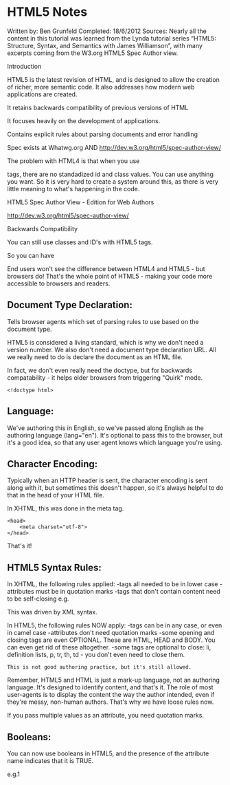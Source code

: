 # HTML5 Notes

Written by: Ben Grunfeld
Completed: 18/6/2012
Sources: Nearly all the content in this tutorial was learned from the Lynda tutorial series “HTML5: Structure, Syntax, and Semantics with James Williamson”, with many excerpts coming from the W3.org HTML5 Spec Author view.


Introduction

HTML5 is the latest revision of HTML, and is designed to allow the creation of richer, more semantic code. It also addresses how modern web applications are created.

It retains backwards compatibility of previous versions of HTML

It focuses heavily on the development of applications.

Contains explicit rules about parsing documents and error handling

Spec exists at Whatwg.org AND http://dev.w3.org/html5/spec-author-view/

The problem with HTML4 is that when you use <div id=""> tags, there are no standadized id and class values. You can use anything you want. 
So it is very hard to create a system around this, as there is very little meaning to what's happening in the code.



HTML5 Spec Author View - Edition for Web Authors

http://dev.w3.org/html5/spec-author-view/


Backwards Compatibility

You can still use classes and ID's with HTML5 tags.

So you can have <article id="news">

End users won't see the difference between HTML4 and HTML5 - but browsers do!
That's the whole point of HTML5 - making your code more accessible to browsers and readers.


Document Type Declaration:
--------------------------
Tells browser agents which set of parsing rules to use based on the document type.

HTML5 is considered a living standard, which is why we don't need a version number. We also don't need a document type declaration URL.
All we really need to do is declare the document as an HTML file.

In fact, we don't even really need the doctype, but for backwards compatability - it helps older browsers from triggering "Quirk" mode.

	<!doctype html>

	
Language:
---------
<html lang="en">

We've authoring this in English, so we've passed along English as the authoring language (lang="en"). It's optional to pass this to the browser, but it's a good idea, so that any user agent knows which language you're using.


Character Encoding:
-------------------
Typically when an HTTP header is sent, the character encoding is sent along with it, but sometimes this doesn't happen, so it's always helpful to do that in the head of your HTML file.

In XHTML, this was done in the meta tag. 

	<head>
		<meta charset="utf-8">
	</head>

That's it!


HTML5 Syntax Rules:
-------------------

In XHTML, the following rules applied:
	-tags all needed to be in lower case
	-attributes must be in quotation marks
	-tags that don't contain content need to be self-closing e.g. <br />

This was driven by XML syntax.

In HTML5, the following rules NOW apply:
	-tags can be in any case, or even in camel case
	-attributes don't need quotation marks
	-some opening and closing tags are even OPTIONAL. These are HTML, HEAD and BODY. You can even get rid of these altogether.
	-some tags are optional to close: li, definition lists, p, tr, th, td - you don't even need to close them.

	This is not good authoring practice, but it's still allowed.

Remember, HTML5 and HTML is just a mark-up language, not an authoring language. It's designed to identify content, and that's it. The role of most user-agents is to display the content the way the author intended, even if they're messy, non-human authors. That's why we have loose rules now.

If you pass multiple values as an attribute, you need quotation marks. 

Booleans:
---------
You can now use booleans in HTML5, and the presence of the attribute name indicates that it is TRUE.

e.g.1 
<div id="bar" hidden="hidden">
uses the new hidden attribute in HTML5


e.g.2
<div id="bar" hidden>
just the presence of the attribute confirms that the attribute is TRUE


Links and Mime Types:
---------------------
In <link>, we don't need to use type="text/css"

In <script>, javascript is assumed, so we don't need to use type="text/javascript". Although, if you're using any other type of scripting language, you need to pass the type value.

Void Tags:
----------
Some tags in HTML are considered void - meaning they can never contain any content.
e.g. <meta />, <link />, <br />

In HTML5, you don't need to self-close a tag.
e.g. <meta>, <link>, <br>

e.g. 
<link rel="stylesheet" href="theme.css">

HTML5 STRUCTURAL ELEMENTS:
==========================

HTML5 has a whole new set of Content Models

In http://dev.w3.org/html5/spec-author-view/, if you go into a particular element, like the Header element:
	Categories: tell you what type of content model it is.
	Context in which this element can be used: tells you where you can use the tag
	Content model: tells you what can go in this tag
	Note: tells you what the element is intended to be used for
	

The Header Element:
-------------------
Headers can't contain headers or footers

Note: A header element is intended to usually contain the section's heading (an h1–h6 element or an hgroup element), but this is not required. The header element can also be used to wrap a section's table of contents, a search form, or any relevant logos.

Note: The Header element is not Sectioning Content

You can use the Header element as many times as you need in your document. It's not just a single use tag.



The Nav Element:
----------------
The nav element allows you to group and identify site navigation.

The nav element represents a section of a page that links to other pages or to parts within the page: a section with navigation links.

Not all groups of links on a page need to be in a nav element — the element is primarily intended for sections that consist of major navigation blocks. In particular, it is common for footers to have a short list of links to various pages of a site, such as the terms of service, the home page, and a copyright page. The footer element alone is sufficient for such cases; while a nav element can be used in such cases, it is usually unnecessary.

User agents (such as screen readers) that are targeted at users who can benefit from navigation information being omitted in the initial rendering, or who can benefit from navigation information being immediately available, can use this element as a way to determine what content on the page to initially skip and/or provide on request.

A nav element can contain more than just links. Can contain <h1-5> tags, <ul>, <li> and others.




The Section Element:
--------------------
Categories: Flow content.
			Sectioning content.
			Palpable content.

Contexts in which this element can be used: Where flow content is expected.
Content model: Flow content.
Content attributes: Global attributes
----

Main Explanation: The Section Element represents a THEMANTIC GROUPING OF CONTENT.

Note: The section element represents a generic section of a document or application. A section, in this context, is a thematic grouping of content, typically with a heading.

Examples of sections would be chapters, the various tabbed pages in a tabbed dialog box, or the numbered sections of a thesis. A Web site's home page could be split into sections for an introduction, news items, and contact information.

IMPORTANT: Authors are encouraged to use the <article> element instead of the section element when it would make sense to syndicate the contents of the element.

The section element is not a generic container element. When an element is needed only for styling purposes or as a convenience for scripting, authors are encouraged to use the div element instead. A general rule is that the section element is appropriate only if the element's contents would be listed explicitly in the document's outline.

You can have articles inside of sections, sections inside of articles, sections inside of sections.


The Article Element:
--------------------
Categories: Flow content.
			Sectioning content.
			Palpable content.
			
Contexts in which this element can be used: Where flow content is expected.
Content model:Flow content.
Content attributes: Global attributes
----

The article element represents a self-contained composition in a document, page, application, or site and that is, in principle, independently distributable or reusable, e.g. in syndication. This could be a forum post, a magazine or newspaper article, a blog entry, a user-submitted comment, an interactive widget or gadget, or any other independent item of content.

When article elements are nested, the inner article elements represent articles that are in principle related to the contents of the outer article. For instance, a blog entry on a site that accepts user-submitted comments could represent the comments as article elements nested within the article element for the blog entry.

Author information associated with an article element (q.v. the address element) does not apply to nested article elements.

When used specifically with content to be redistributed in syndication, the article element is similar in purpose to the entry element in Atom. [ATOM]


The Aside Element:
------------------
Categories: Flow content.
			Sectioning content.
			Palpable content.
			
Contexts in which this element can be used: Where flow content is expected.
Content model: Flow content.
Content attributes: Global attributes
----

The aside element represents a section of a page that consists of content that is tangentially related to the content around the aside element, and which could be considered separate from that content. Such sections are often represented as sidebars in printed typography.

The element can be used for typographical effects like pull quotes or sidebars, for advertising, for groups of nav elements, and for other content that is considered separate from the main content of the page.

It's not appropriate to use the aside element just for parentheticals, since those are part of the main flow of the document.

IMPORTANT: The placement of the <aside> element dramatically affects it's meaning, so if you use it directly on the <body> element, then it's content should related directly to the entire page. It's designed to contain content that's directly related to the content surrounding it.


The Footer Element:
-------------------
Categories: Flow content.
			Palpable content.

Contexts in which this element can be used: Where flow content is expected.
Content model: Flow content, but with no header or footer element descendants.
Content attributes: Global attributes
----

The footer element represents a footer for its nearest ancestor sectioning content or sectioning root element. A footer typically contains information about its section such as who wrote it, links to related documents, copyright data, and the like.

When the footer element contains entire sections, they represent appendices, indexes, long colophons, verbose license agreements, and other such content.

Contact information for the author or editor of a section belongs in an address element, possibly itself inside a footer. Bylines and other information that could be suitable for both a header or a footer can be placed in either (or neither). The primary purpose of these elements is merely to help the author write self-explanatory markup that is easy to maintain and style; they are not intended to impose specific structures on authors.

Footers don't necessarily have to appear at the end of a section, though they usually do.

When the nearest ancestor sectioning content or sectioning root element is the body element, then it applies to the whole page.

The footer element is not sectioning content; it doesn't introduce a new section.


CONTENT MODELS:
===============

Each element in HTML falls into zero or more categories that group elements with similar characteristics together. The following broad categories are used in this specification:

Metadata content: is content that sets up the presentation or behavior of the rest of the content, or that sets up the relationship of the document with other documents, or that conveys other "out of band" information.
e.g. <link>, <meta>, <title>, <script>

Flow content: Most elements that are used in the body of documents and applications are categorized as flow content.

a abbr address area (if it is a descendant of a map element) article aside audio b bdi bdo blockquote br button canvas cite code command datalist del details dfn dialog div dl em embed fieldset figure footer form h1 h2 h3 h4 h5 h6 header hgroup hr i iframe img input ins kbd keygen label map mark math menu meter nav noscript object ol output p pre progress q ruby s samp script section select small span strong style (if the scoped attribute is present) sub sup svg table textarea time u ul var video wbr text

IMPORTANT: can be inline or block level element. 


Sectioning content: is content that defines the scope of headings and footers.

article, aside, nav, section

IMPORTANT: Any use of these elements creates a brand new section within the document.

Each sectioning content element potentially has a heading and an outline. See the section on headings and sections for further details.

There are also certain elements that are sectioning roots. These are distinct from sectioning content, but they can also have an outline.


Heading content: defines the header of a section (whether explicitly marked up using sectioning content elements, or implied by the heading content itself).

h1 h2 h3 h4 h5 h6 hgroup

NOTE: The header element is not part of the Heading content.


Phrasing content: is the text of the document, as well as elements that mark up that text at the intra-paragraph level. Runs of phrasing content form paragraphs.

a (if it contains only phrasing content) abbr area (if it is a descendant of a map element) audio b bdi bdo br button canvas cite code command datalist del (if it contains only phrasing content) dfn em embed i iframe img input ins (if it contains only phrasing content) kbd keygen label map (if it contains only phrasing content) mark math meter noscript object output progress q ruby s samp script select small span strong sub sup svg textarea time u var video wbr text

IMPORTANT: Most elements that are categorized as phrasing content can only contain elements that are themselves categorized as phrasing content, not any flow content.


Embedded content: is content that imports another resource into the document, or content from another vocabulary that is inserted into the document.

e.g. audio, canvas, embed, iframe, img, math, object, svg, video

Interactive content: is content that is specifically intended for user interaction.

a, audio (if the controls attribute is present) button, details, embed, iframe, img (if the usemap attribute is present), input (if the type attribute is not in the hidden state), keygen, label, menu (if the type attribute is in the toolbar state) object (if the usemap attribute is present), select, textarea, video (if the controls attribute is present)


The Hidden Attribute:
---------------------
The hidden attribute is a new attribute in HTML5, and hides the content of the page until you establish it later with scripting.

e.g. <div hidden>


HTML5 DOCUMENT STRUCTURE:
=========================
It's important to create a document that has correct structure, because that makes it easier to syndicate and makes it more accessable. 

Outline Algorithm as a Table of Contents:
-----------------------------------------
One way to picture the outline alogrithm that HTML5 uses is to imagine your page as a table of contents. 

In a typical table of contents, you'd list the most important sections as individual items, and then list interior sections nested within them.

e.g. 
Physics...............1
	Lasers............5
		Super Lasers..6
		Small Lasers..9
Chemistry............10
	Elements.........12
		Carbon.......13
		Hydrogen.....14
		

Outline Algorithm Parsing:
--------------------------
	-Section and Heading content is used to define the outline
	-Body is established as the outline root
	-Items are added to the outline as sectioning content is found
	-If the section contains a heading, the heading is used to name a section
	-Since sections are treated as containers, any new sections created within an existing one are nested in the outline
	
What elements create a new section:
-----------------------------------
	<article>, <aside>, <section>, <nav>, <h1-6>
	
Their use should be restricted to when you intend to create a new section in your document.


Parsing Headings:
-----------------
The first heading content element in a section is used to define a heading for that section. After that, any additional headings will create new nested headings based on their ranks.


HTML5 Outlines:
---------------
There are 2 things that can create sections within your document - sectioning content (section, article, aside, nav) and headings. 

A GREAT free tool to use for this is the HTML5 Outliner Tool:
http://gsnedders.html5.org/outliner/

You may ask, why do I have to pay so much attention to the fact that the HTML5 Outline is correct, even when it looks fine in a browser.

Because not only humans read your site. Automatic outline generation is very important for search engines, assistive technologies, syndication readers, and other web crawlers. If you have a poorly formed document, your table of contents will be confusing, search engines won't be able to properly rank page data, etc. It's worth doing it right.

Remember, the body tag counts as an initial section.


Using Headings With Sectioning Content:
---------------------------------------
In HTML5, we have a lot more flexibility with the use of headings. With older versions of HTML, we only wanted one h1 tag per page. Now, each section can have it's own internal hirarchy of headings. So you can use an h1 in each section. 

Remember: Div tags don't create sections, but heading tags do.

e.g. 1 <div><h3>New section</h3></div>
will create a new section

e.g. 2 <div><p>Doesn't Create New Section</p></div>
will NOT create a new section

If you have 3 <h1>'s at the root level, they will appear as 

1. Title1
2. Title2
3. Title3

But if you have 

<h1>Title1</h1>
<section><h1>Title2</h1></section>
<section><h1>Title2</h1></section>

Then that will render as 

1. Title1
	1. Title2
	2. Title3
	

Although, if you have 

<h1>Title1<h1>
<h2>Title2</h2>
<h2>Title3</h2>

Then that will render in exactly the same way - as so:

1. Title1
	1. Title2
	2. Title3
	
So it's up to you how to structure the document.

In HTML, you could only use one <h1> tag.

In HTML5, we have a whole new set of rules, and these individual sections have their own distinct heirarchy apart from the page. This means that it's possible/desireable to use more than one <h1> on a page.


 <h1>Explore Cali</h1>
<section>
 <h1>Our Tours</h1>
  <h2>Backpack Cali</h2>
  <h2>Cycle Cali</h2>
</section>
<section>
 <h1>Tour Reviews</h1>
  <h2>Firebreak Trail</h2>
  <h3>Bonzai Trail</h3>
  <h3>Lower Loop</h3>
</section>
<h2>Monthly Sections</h2>

The above code will create the following structure:

1. Explore Cali
	1. Our Tours
		1. Backpack Cali
		2. Cycle Cali
	2. Tour Reviews
		1. Firebreak Trail
			1. Bonzai Trail
			2. Lower Loop
	3. Monthly Sections

Notice how the <h2> at the bottom enjoys the exact status of the <h1>'s nested inside the sections. This means you have a lot of lee-way on how you want to structure your document, as you can either use a lower <h> tag by itself, or a higher <h> tag nested inside a sectioning element.

Because <header> and <footer> are not sectioning content, if you use these tags but  want them to appear in the document outline, you need to use a heading tag <h1-6>. But you have to be careful which <h> tag you use, because that will determine how close to the document root it appears in the outline.

EXERPT: Sections may contain headings of any rank, but authors are strongly encouraged to either use only h1 elements, or to use elements of the appropriate rank for the sections nesting level.

What that means is you've got to come up with 


The <hgroup> Element:
---------------------
The <hgroup> element allows us to group related heading content together overriding the normal sectioning rules.

It belongs to Heading Content, and can only contain h1, h2, h3, h4, h5, h6

The hgroup element represents the heading of a section. The element is used to group a set of h1–h6 elements when the heading has multiple levels, such as subheadings, alternative titles, or taglines.

For the purposes of document summaries, outlines, and the like, the text of hgroup elements is defined to be the text of the highest ranked h1–h6 element descendant of the hgroup element, if there are any such elements, and the first such element if there are multiple elements with that rank. If there are no such elements, then the text of the hgroup element is the empty string.

So if you have 

<h1>Our page</h1>
<h2>Salesy Tagline</h2>

The salesy tagline will appear in the document outline - which we don't want

To solve this, we use the hgroup tag, as follows

<hgroup>
<h1>Our page</h1>
<h2>Salesy Tagline</h2>
</hgroup>

Now all that will appear in the document outline will be the <h1>

It doesn't matter which order the <h> tags are in inside the <hgroup> tag, so the <h1> can be the 3rd tag, and it doesn't matter. It will still appear as the heading of the section, since it is the highest heading.

Remember, hgroup can ONLY handle headings.


Correctly Nesting Inside the Outline Structure:
-----------------------------------------------
If you're having trouble creating a the structure you intended by only using <h> tags, you need to use sectioning content (section, article, nav, aside) to group your content and headings. This allows you the flexibility of interupting the outline, where just using <h> tags wouldn't.


Sectioning Roots:
-----------------
Sectioning roots contain their own internal outline but that outline is not added to any ancestor or parent elements outline.

Essentially, the contents of sectioning roots are hidden from the rest of its parent elements outline.

Sectioning Roots are: blockquote, details, fieldset, figure, td, body


STRUCTURING A PAGE IN HTML5:
============================

1. Start with Content - the reason being that you have to think about how devices will access your content, now and in the future when the content changes.

	1.1 Make a list all the big pieces of content and quantify them, so that you can think about the document structure, and how they will relate to each other. 

e.g. 
-Explore Ohio
-Bike trails in Ohio
-Cycling Reviews
-Contact Info
-Legal Info
	
	1.2 Make a list the small pieces of content nested within the headings and quantify them via a nesting structure.

e.g. 
1. Explore Ohio
	1.1 North Ohio
	1.2 South Ohio
2. Bike trails in Ohio
	2.1 Must see trails
		2.1.1 Must see trails - easy
		2.1.2 Must see trails - hard
	2.2 Trails to avoid
3. Cycling Reviews
	3.1 User submitted
	3.2 Submitted by us
4. Contact Info
5. Legal Info

	2. Make a basic pencil sketch, then a wireframe, then a mockup in Photoshop, and send it to your client
	
	3. Code it
	


Deciding What Structural Element To Use:
----------------------------------------

It's sometimes hard to decide which structural element to use, because their roles can overlap or be slightly similar, insomuch as it is confusing to a web author.

Here is a simple system to decide which structural element to use:

TEST 1:
1. Should the element start a new section
	1.1 YES: Go to TEST 2
	1.2 NO: Go to 2.
2. Is it introductory content
	2.1 YES: Use <header>
	2.2 NO: Go to 3.
3. Does the content contain information about the author, related links, or legal information?
	3.1 YES: Use <footer> (remember, footers don't need to be at the bottom of the page or section)
	3.2 NO: Go to 4.
4. Is the content being grouped together for stylistic reasons, or to extend its meaning further through an ID or Class attribute?
	4.1 YES: Use <div>
	4.2 NO: Go to 5.
5. Then this is NOT Sectioning Content. Find the appropriate grouping content element.

TEST 2:
1. Should the element start a new section
	1.1 YES: Go to 2.
	1.2 NO: Go to TEST 1
2. Is it a section of major navigation
	2.1 YES: Use <nav>
	2.2 NO: Go to 3.
3. Is the content self-contained and could it survive independently of the document? Could I syndicate this?
	3.1 YES: Use <article>
	3.2 NO: Go to 4.
4. Is the content only tangentially related to the countent around it
	4.1 YES: Use <aside>
	4.2 NO: Got to 5.
5. Is the content a themantic grouping, possibly containing content that could be arranged in a footer or header? Does this need to be organized in a sectioning element
	5.1 YES: Use <section>
	5.2 NO: Use a heading <h1-6>

NOTE: Different developers will use different tags according to their opinion of which suits best, so it's up to you to decide. 

IMPORTANT: A good guideline is to ensure that your content is described in the most accurate, semantic terms and that you're using the elements consistently across your site or application. 


Reducing Class and ID Identifiers:
----------------------------------
One of the benefits of using semantic elements in HTML5 is reducing the need for ID and CLASS attributes to convey meaning. While some developers understand this to mean that you shouldn't be using CLASSES and ID's at all, or just in specific instances, their definition hasn't changed in the official specification, meaning that in fact there's little change.


The CLASS Attribute:
--------------------
There are no additional restrictions on the tokens authors can use in the class attribute, but authors are encouraged to use values that describe the nature of the content, rather than values that describe the desired presentation of the content.

The ID Attribute:
--------------------
The value must be unique amongst all the IDs in the element's home subtree and must contain at least one character. The value must not contain any space characters.

An element's unique identifier can be used for a variety of purposes, most notably as a way to link to specific parts of a document using fragment identifiers, as a way to target an element when scripting, and as a way to style a specific element from CSS.


Telephone Numbers:
------------------
This makes the link clickable in mobile devices:
If you have a telephone number: 9555-2222

use:
<a href="tel://9555-2222" title="give us a call">9555-2222</a>


The Figure Element:
-------------------
Categories: Flow content.
			Sectioning root.
			Palpable content.

Contexts in which this element can be used: Where flow content is expected.
Content model: Either: One figcaption element followed by flow content.
	Or: Flow content followed by one figcaption element.
	Or: Flow content.
Content attributes: Global attributes

NOTE: Because it is categorized as being part of the Sectioning Root, nothing inside a <figure> element will appear in the document outline.
	
As to what a figure element is allowed to contain, it can contain a <figcaption> element followed by flow content, or flow content followed by a <figcaption> element, or just flow content with no <figcaption>. 

Description from Spec:
The figure element represents some flow content, optionally with a caption, that is self-contained and is typically referenced as a single unit from the main flow of the document.

The element can thus be used to annotate illustrations, diagrams, photos, code listings, etc, that are referred to from the main content of the document, but that could, without affecting the flow of the document, be moved away from that primary content, e.g. to the side of the page, to dedicated pages, or to an appendix.

The figcaption element child of the element, if any, represents the caption of the figure element's contents. If there is no child figcaption element, then there is no caption.


The Div Tag:
------------
The div element has no special meaning at all. It represents its children. It can be used with the class, lang, and title attributes to mark up semantics common to a group of consecutive elements.

Authors are strongly encouraged to view the div element as an element of last resort, for when no other element is suitable. Use of more appropriate elements instead of the div element leads to better accessibility for readers and easier maintainability for authors.



Lists in HTML5:
---------------
For the most part, lists remain unchanged from HTML4 to HTML5.

The <ol> and the definition list have changed a little bit


The <ol> Element:
-----------------
That start attribute which was deprecated in XHTML is back. The start attribute allows you to change the value of where the list begins it's count.

The reversed attribute is a boolean value, which creates a list that counts backwards. Most browsers still don't support it.

The <dl> Element:
-----------------
Previously in HTML4, a definition list was defined as a "list containing a term and one or more definitions for that term". Most authors used it for random stuff.

FROM SPEC: The dl element represents an association list consisting of zero or more name-value groups (a description list). Each group must consist of one or more names (dt elements) followed by one or more values (dd elements). Within a single dl element, there should not be more than one dt element for each name.

Name-value groups may be terms and definitions, metadata topics and values, questions and answers, or any other groups of name-value data.

The values within a group are alternatives; multiple paragraphs forming part of the same value must all be given within the same dd element.

The order of the list of groups, and of the names and values within each group, may be significant.

You can have as many definitions within a term as you like. The inside of the name-value pairs can be anything you want them to be. They can be links, headings, images, <p>, etc

<dl>
	<dt>Medical Professional</dt>
		<dd>Doctor</dd>
		<dd><a href="nurse.html">Nurse</a></dd>
		<dd><img src="images/orderly.jpg" alt="orderly"></dd>
</dl>

Bold and Italic:
----------------
In XHTML 1.0, <b> and <i> were discouraged, as they were purely stylistic, and instead authors were encouraged to use <em> and <strong> to convey importance. That has changed with HTML5


The <b> and <i> Elements:
-------------------------
The <b> element represents a span of text to which attention is being drawn for utilitarian purposes without conveying any extra importance and with no implication of an alternate voice or mood, such as key words in a document abstract, product names in a review, actionable words in interactive text-driven software, or an article lede.

The <i> element represents a span of text in an alternate voice or mood, or otherwise offset from the normal prose in a manner indicating a different quality of text, such as a taxonomic designation, a technical term, an idiomatic phrase from another language, a thought, or a ship name in Western texts.

Terms in languages different from the main text should be annotated with lang attributes (or, in XML, lang attributes in the XML namespace).


The <strong> and <em> Elements:
-------------------------------
The em element represents stress emphasis of its contents.

So the difference between the <i> and <em> elements is that the <i> element represents an alternate voice or mood being used, whereas the <em> element stresses the emphasis of it's contents.

The <strong> element represents strong importance for its contents.


The <cite> Element:
-------------------
FROM SPEC: The cite element represents the title of a work (e.g. a book, a paper, an essay, a poem, a score, a song, a script, a film, a TV show, a game, a sculpture, a painting, a theatre production, a play, an opera, a musical, an exhibition, a legal case report, etc). This can be a work that is being quoted or referenced in detail (i.e. a citation), or it can just be a work that is mentioned in passing.

A person's name is not the title of a work — even if people call that person a piece of work — and the element must therefore not be used to mark up people's names. (In some cases, the b element might be appropriate for names; e.g. in a gossip article where the names of famous people are keywords rendered with a different style to draw attention to them. In other cases, if an element is really needed, the span element can be used.)
e.g.	<p>I just read <cite>Lord of the Rings</cite></p>


The <q> Element:
----------------
Designed specifically for quotes. Identifies its contents as being a quote from somebody. Most browsers will add quotation marks around the text.
e.g.	<q>These pretzels are making me thirsty</q>


The <blockquote> Element:
-------------------------
FROM SPEC:The blockquote element represents a section that is quoted from another source.

Content inside a blockquote must be quoted from another source, whose address, if it has one, may be cited in the cite attribute.

If the cite attribute is present, it must be a valid URL potentially surrounded by spaces.

The content of a blockquote may be abbreviated or may have context added in the conventional manner for the text's language.

e.g. 
<blockquote>
 <p>[Fred] then said he liked [...] fish.</p>
</blockquote>

e.g. with <blockquote> using <cite>
<p>His next piece was the aptly named <cite>Sonnet 130</cite>:</p>
<blockquote cite="http://quotes.example.org/s/sonnet130.html">
  <p>My mistress' eyes are nothing like the sun,<br>
  Coral is far more red, than her lips red,<br>
  </p>
 </blockquote>


The <address> Element:
----------------------
In HTML4, it was defined as an element that may be used by authors to supply contact information for a document or major part of the document, like a form. 

In HTML5:
Categories: Flow content.
			Palpable content.
Contexts in which this element can be used: Where flow content is expected.
Content model: Flow content, but with no heading content descendants, no sectioning content descendants, and no header, footer, or address element descendants.

The address element represents the contact information for its nearest article or body element ancestor. If that is the body element, then the contact information applies to the document as a whole.

For example, a page at the W3C Web site related to HTML might include the following contact information:

<ADDRESS>
 <A href="../People/Raggett/">Dave Raggett</A>,
 <A href="../People/Arnaud/">Arnaud Le Hors</A>,
 contact persons for the <A href="Activity">W3C HTML Activity</A>
</ADDRESS>
The address element must not be used to represent arbitrary addresses (e.g. postal addresses), unless those addresses are in fact the relevant contact information. (The p element is the appropriate element for marking up postal addresses in general.)

The address element must not contain information other than contact information

Typically, the address element would be included along with other information in a footer element.

You can use as many as you need on a page, but you can only have one per <section> or per <article>.\


The <small> Element:
--------------------
In HTML4, the <small> element was defined as text that should be displayed in a small font.

In HTML5:

FROM SPEC:The small element represents side comments such as small print.

Small print typically features disclaimers, caveats, legal restrictions, or copyrights. Small print is also sometimes used for attribution, or for satisfying licensing requirements.

The small element does not "de-emphasize" or lower the importance of text emphasized by the em element or marked as important with the strong element. To mark text as not emphasized or important, simply do not mark it up with the em or strong elements respectively.

The small element should not be used for extended spans of text, such as multiple paragraphs, lists, or sections of text. It is only intended for short runs of text. The text of a page listing terms of use, for instance, would not be a suitable candidate for the small element: in such a case, the text is not a side comment, it is the main content of the page.

Good for "fine print" or legal text.

The <mark> Element:
-------------------
The <mark> element is a brand new element in HTML and is designed to help authors highlight page content usually for reference purposes. 

FROM SPEC: The mark element represents a run of text in one document marked or highlighted for reference purposes, due to its relevance in another context. When used in a quotation or other block of text referred to from the prose, it indicates a highlight that was not originally present but which has been added to bring the reader's attention to a part of the text that might not have been considered important by the original author when the block was originally written, but which is now under previously unexpected scrutiny. When used in the main prose of a document, it indicates a part of the document that has been highlighted due to its likely relevance to the user's current activity.

Another example of the mark element is highlighting parts of a document that are matching some search string. 

The <time> Element:
-------------------
In the past, there wasn't a consistent way of marking up times and dates. Usually, authors would use classes to indicate time and dates.

FROM SPEC: The time element represents its contents, along with a machine-readable form of those contents in the datetime attribute. The kind of content is limited to various kinds of dates, times, time-zone offsets, and durations, as described below.

The datetime attribute may be present. If present, its value must be a representation of the element's contents in a machine-readable format.

A time element that does not have a datetime content attribute must not have any element descendants.

The datetime value of a time element is the value of the element's datetime content attribute, if it has one, or the element's textContent, if it does not.

The datetime value of a time element must match one of the following syntaxes.
See the spec for more examples! There are heap!

e.g. <time>2011-11-12T14:54Z</time>

e.g. 2	If you want the final content to look like this:
April 25th, 2011 at 12:52

code:
<time datetime="2011-04-25T12:52:04-08:00">April 25th, 2011 at 12:52</time>
T = time
-08:00 = offset from GMT


How to Check What You Offset From GMT Is:
-----------------------------------------
1. Go to http://en.wikipedia.org/wiki/Time_zone#Offsets_from_UTC

2. Scroll down and you get to a table, and in the Example Time column (ISO 8601 notation), you have the time written in machine-readable format, so you can just copy and paste it from there.

IMPORTANT: You only need to use the <time> element if you want search engines, aggregators, and applications, and other content readers to be able to understand it.


Creating Block Level Links:
---------------------------
The <a> element may be wrapped around entire paragraphs, lists, tables, and so forth, even entire sections, so long as there is no interactive content within (e.g. buttons or other links).

So links can wrap around multiple elements - creating block level links.

Most browsers treat the <a> tag as an inline element, so you may need to change its display to block

e.g.
a {
	display:block;
}


If you wrap the <a> tag around an entire section (e.g. <section>,<article>,<nav>,<aside>) elements tend to get jumbled up in the DOM. One work-around is to wrap the section in a <div> tag and then apply the <a> around that. Sometimes this works, so test thoroughly.



The <link> Element:
-------------------
The <link> element helps user agents and applications find and use certain link types as well as locating external resources that the pages need. It also helps you describe the nature of links throughout the site, describing how those pages relate to each other. And that is extremely helpful for search engines. 

List of Allowed Keywords And Their Meanings:
http://dev.w3.org/html5/spec-author-view/links.html#linkTypes

FROM SPEC: The link element allows authors to link their document to other resources.

The destination of the link(s) is given by the href attribute, which must be present and must contain a valid non-empty URL potentially surrounded by spaces.

A link element must have rel attribute.

The types of link indicated (the relationships) are given by the value of the rel attribute, which, if present, must have a value that is a set of space-separated tokens. The allowed keywords and their meanings are defined in a later section.

Two categories of links can be created using the link element: Links to external resources and hyperlinks. The link types section defines whether a particular link type is an external resource or a hyperlink. One link element can create multiple links (of which some might be external resource links and some might be hyperlinks); exactly which and how many links are created depends on the keywords given in the rel attribute. User agents must process the links on a per-link basis, not a per-element basis.

Each link created for a link element is handled separately. For instance, if there are two link elements with rel="stylesheet", they each count as a separate external resource, and each is affected by its own attributes independently. Similarly, if a single link element has a rel attribute with the value next stylesheet, it creates both a hyperlink (for the next keyword) and an external resource link (for the stylesheet keyword), and they are affected by other attributes (such as media or title) differently.

There are many more rel keywords and values that you can use, apart from what is mentioned in the HTML5 spec author view, though not all of these are in use. 

Resource 1:
http://microformats.org/wiki/existing-rel-values#HTML5_link_type_extensions

Examples of Rel Attributes:
---------------------------
<a href="mailto:jeff@bridges.com.au" rel="author">jeff@bridges.com.au</a>
rel="start"
rel="external"
rel="license"


Dealing with Older Broswers and IE:
-----------------------------------

Most browsers deal with unknown elements as inline elements. 

So paste the following rule in your CSS file:

/* HTML5 Display Rule */
address, article, aside, canvas, details, figcaption, figure, footer, header, hgroup, menu, nav, section, summary {
	display:block;
}


When dealing with ANY version of IE previous to IE9, the browser would insert the element into the DOM as an empty node with no children. The fix is pretty simple. 

Inside <head> tag, add the following:

<!--[if lt IE 9]>
<script src="dist/html5shiv.js"></script>
<![endif]-->


Extra Resources:
----------------
https://developer.mozilla.org/en/html/html5
Webkit.org
dev.opera.com
blog.whatwg.org
html5doctor.com



